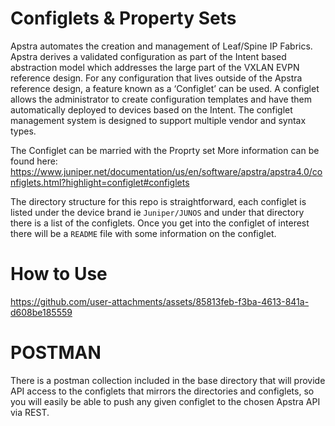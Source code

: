 # Configlets & Property Sets

Apstra automates the creation and management of Leaf/Spine IP Fabrics. Apstra derives a validated configuration as part of the Intent based abstraction model which addresses the large part of the VXLAN EVPN reference design. For any configuration that lives outside of the Apstra reference design, a feature known as a ‘Configlet’ can be used. A configlet allows the administrator to create configuration templates and have them automatically deployed to devices based on the Intent. The configlet management system is designed to support multiple vendor and syntax types.

The Configlet can be married with the Proprty set
More information can be found here: https://www.juniper.net/documentation/us/en/software/apstra/apstra4.0/configlets.html?highlight=configlet#configlets

The directory structure for this repo is straightforward, each configlet is listed under the device brand ie ```Juniper/JUNOS``` and under that directory there is a list of the configlets.  Once you get into the configlet of interest there will be a ```README``` file with some information on the configlet.

# How to Use

https://github.com/user-attachments/assets/85813feb-f3ba-4613-841a-d608be185559

# POSTMAN
There is a postman collection included in the base directory that will provide API access to the configlets that mirrors the directories and configlets, so you will easily be able to push any given configlet to the chosen Apstra API via REST.
